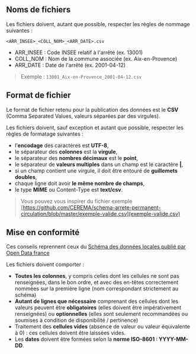 <!-- Inspiré de : https://github.com/Archivistes75/registre_entrees/blob/master/README.md -->

## Noms de fichiers

Les fichiers doivent, autant que possible, respecter les règles de nommage suivantes :

    <ARR_INSEE>_<COLL_NOM>_<ARR_DATE>.csv

* ARR_INSEE : Code INSEE relatif à l'arrêté (ex. 13001)
* COLL_NOM : Nom de la commune associée (ex. Aix-en-Provence)
* ARR_DATE : Date de l'arrêté (ex. 2001-04-12)

> Exemple : `13001_Aix-en-Provence_2001-04-12.csv`
> 
## Format de fichier
Le format de fichier retenu pour la publication des données est le **CSV** (Comma Separated Values, valeurs séparées par des virgules).

Les fichiers doivent, sauf exception et autant que possible, respecter les règles de formatage suivantes :

* l’**encodage** des caractères est **UTF-8**,
* le séparateur des **colonnes** est la **virgule**,
* le séparateur des **nombres décimaux** est le **point**,
* le séparateur de **valeurs multiples** dans un champ est le caractère **|**,
* si un champ contient une virgule, il doit être entouré de **guillemets doubles**,
* chaque ligne doit avoir **le même nombre de champs**,
* le type **MIME** ou Content-Type est **text/csv**.

> Vous pouvez vous inspirer du fichier exemple [https://github.com/CEREMA/schema-arrete-permanent-circulation/blob/master/exemple-valide.csv](exemple-valide.csv)

## Mise en conformité

Ces conseils reprennent ceux du [Schéma des données locales publié par Open Data france](https://scdl.opendatafrance.net/docs/recommandations-relatives-aux-jeux-de-donnees.html)

Les fichiers doivent comporter :

   * **Toutes les colonnes**, y compris celles dont les cellules ne sont pas renseignées, dans le bon ordre, et avec des en-têtes correctement nommées sur la première ligne (nom correspondant strictement au schéma)
   * **Autant de lignes que nécessaire** comprenant des cellules dont les valeurs peuvent être **obligatoires** (elles doivent être impérativement renseignées) ou **optionnelles** (elles sont seulement recommandées ou soumises à condition de disponibilité / pertinence)
   * Traitement des **cellules vides** (absence de valeur ou valeur équivalente à 0) : ces cellules doivent être laissées vides. 
   * Les **dates** doivent être formées selon la **norme ISO-8601 : YYYY-MM-DD**. 

